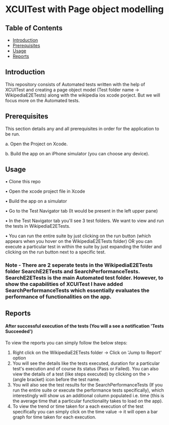 # XCUITest with Page object modelling

## Table of Contents

* [Introduction](#Introduction)
* [Prerequisites](#Prerequisites)
* [Usage](#Usage)
* [Reports](#Reports)

## Introduction

This repository consists of Automated tests written with the help of XCUITest and creating a page object model (Test folder name -> WikipediaE2ETests) along with the wikipedia ios xcode porject. But we will focus more on the Automated tests.

## Prerequisites

This section details any and all prerequisites in order for the application to be run.

a. Open the Project on Xcode.

b. Build the app on an iPhone simulator (you can choose any device).


## Usage

•	Clone this repo

•	Open the xcode project file in Xcode

•	Build the app on a simulator

•	Go to the Test Navigator tab (It would be present in the left upper pane)

•	In the Test Navigator tab you'll see 3 test folders. We want to view and run the tests in WikipediaE2ETests.

•   You can run the entire suite by just clicking on the run button (which appears when you hover on the WikipediaE2ETests folder) OR you can execute a particular test in within the suite by just expanding the folder and clicking on the run button next to a specific test.

### Note - There are 2 seperate tests in the WikipediaE2ETests folder SearchE2ETests and SearchPerformanceTests. SearchE2ETests is the main Automated test folder. However, to show the capabilities of XCUITest I have added SearchPerformanceTests which essentially evaluates the performance of functionalities on the app.

## Reports

#### After successful execution of the tests (You will a see a notification 'Tests Succeeded')

To view the reports you can simply follow the below steps:

1. Right click on the WikipediaE2ETests folder -> Click on 'Jump to Report' option
2. You will see the details like the tests executed, duration for a particular test's execution and of course its status (Pass or Failed). You can also view the details of a test (like steps executed) by clicking on the > (angle bracket) icon before the test name.
3. You will also see the test results for the SearchPerformanceTests (If you run the entire suite or execute the performance tests specifically), which interestingly will show us an additional column populated i.e. time (this is the average time that a particular functionality takes to load on the app).
4. To view the trend or time taken for a each execution of the test specifically you can simply click on the time value -> it will open a bar graph for time taken for each execution.
